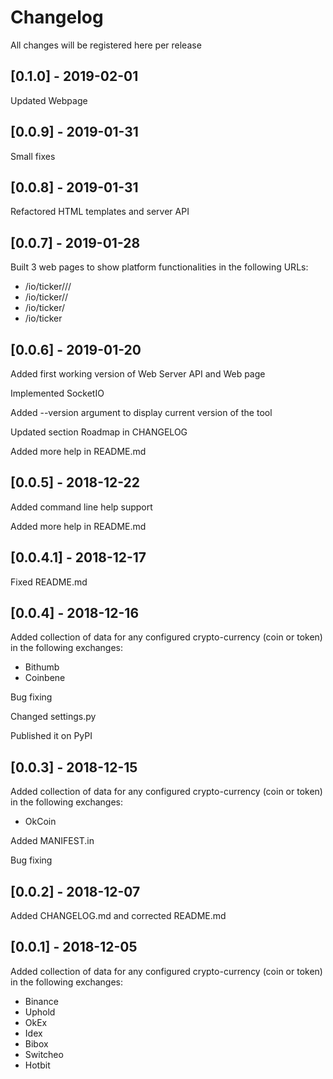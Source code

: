 # Changelog
All changes will be registered here per release 

## [0.1.0] - 2019-02-01
Updated Webpage

## [0.0.9] - 2019-01-31
Small fixes

## [0.0.8] - 2019-01-31
Refactored HTML templates and server API

## [0.0.7] - 2019-01-28
Built 3 web pages to show platform functionalities in the following URLs:

* /io/ticker/<exchange>/<pair>/<frequency>
* /io/ticker/<pair>/<frequency>
* /io/ticker/<frequency>
* /io/ticker

## [0.0.6] - 2019-01-20
Added first working version of Web Server API and Web page

Implemented SocketIO

Added --version argument to display current version of the tool

Updated section Roadmap in CHANGELOG

Added more help in README.md


## [0.0.5] - 2018-12-22
Added command line help support

Added more help in README.md


## [0.0.4.1] - 2018-12-17
Fixed README.md


## [0.0.4] - 2018-12-16
Added collection of data for any configured crypto-currency (coin or token) in 
the following exchanges:

* Bithumb
* Coinbene

Bug fixing

Changed settings.py

Published it on PyPI


## [0.0.3] - 2018-12-15
Added collection of data for any configured crypto-currency (coin or token) in 
the following exchanges:

* OkCoin

Added MANIFEST.in

Bug fixing


## [0.0.2] - 2018-12-07
Added CHANGELOG.md and corrected README.md


## [0.0.1] - 2018-12-05
Added collection of data for any configured crypto-currency (coin or token) in 
the following exchanges:

* Binance
* Uphold
* OkEx
* Idex
* Bibox
* Switcheo
* Hotbit
